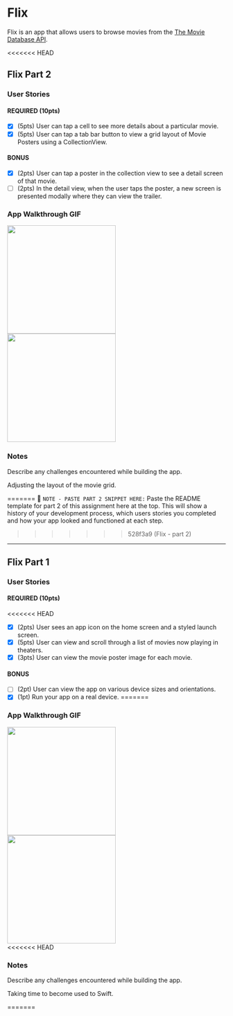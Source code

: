 # Flix

Flix is an app that allows users to browse movies from the [The Movie Database API](http://docs.themoviedb.apiary.io/#).

<<<<<<< HEAD
## Flix Part 2

### User Stories

#### REQUIRED (10pts)
- [X] (5pts) User can tap a cell to see more details about a particular movie.
- [X] (5pts) User can tap a tab bar button to view a grid layout of Movie Posters using a CollectionView.

#### BONUS
- [X] (2pts) User can tap a poster in the collection view to see a detail screen of that movie.
- [ ] (2pts) In the detail view, when the user taps the poster, a new screen is presented modally where they can view the trailer.

### App Walkthrough GIF
<img src=http://g.recordit.co/RLffUMf6fl.gif width=250><br>
<img src=http://g.recordit.co/HhvvRX2jkz.gif width=250><br>

### Notes
Describe any challenges encountered while building the app.

Adjusting the layout of the movie grid.

=======
📝 `NOTE - PASTE PART 2 SNIPPET HERE:` Paste the README template for part 2 of this assignment here at the top. This will show a history of your development process, which users stories you completed and how your app looked and functioned at each step.
>>>>>>> 528f3a9 (Flix - part 2)

---

## Flix Part 1

### User Stories

#### REQUIRED (10pts)
<<<<<<< HEAD
- [x] (2pts) User sees an app icon on the home screen and a styled launch screen.
- [x] (5pts) User can view and scroll through a list of movies now playing in theaters.
- [x] (3pts) User can view the movie poster image for each movie.

#### BONUS
- [ ] (2pt) User can view the app on various device sizes and orientations.
- [x] (1pt) Run your app on a real device.
=======

### App Walkthrough GIF

<img src="http://g.recordit.co/opLyPiuEHq.gif" width=250><br>
<img src="https://user-images.githubusercontent.com/71872314/155844762-d46eb9a2-26f7-4dbf-95cb-6c5d8a26374e.gif" width=250><br>
<<<<<<< HEAD



### Notes
Describe any challenges encountered while building the app.

Taking time to become used to Swift.

=======
